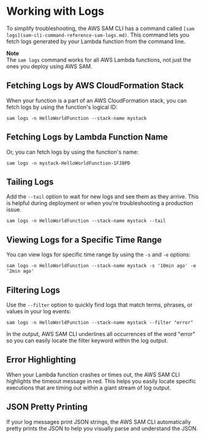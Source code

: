 # Working with Logs<a name="serverless-sam-cli-logging"></a>

To simplify troubleshooting, the AWS SAM CLI has a command called `[sam logs](sam-cli-command-reference-sam-logs.md)`\. This command lets you fetch logs generated by your Lambda function from the command line\.

**Note**  
The `sam logs` command works for all AWS Lambda functions, not just the ones you deploy using AWS SAM\.

## Fetching Logs by AWS CloudFormation Stack<a name="serverless-logging-cfn"></a>

When your function is a part of an AWS CloudFormation stack, you can fetch logs by using the function's logical ID:

```
sam logs -n HelloWorldFunction --stack-name mystack
```

## Fetching Logs by Lambda Function Name<a name="serverless-logging-function"></a>

Or, you can fetch logs by using the function's name:

```
sam logs -n mystack-HelloWorldFunction-1FJ8PD
```

## Tailing Logs<a name="serverless-logging-tail"></a>

Add the `--tail` option to wait for new logs and see them as they arrive\. This is helpful during deployment or when you're troubleshooting a production issue\.

```
sam logs -n HelloWorldFunction --stack-name mystack --tail
```

## Viewing Logs for a Specific Time Range<a name="serverless-logging-time-range"></a>

You can view logs for specific time range by using the `-s` and `-e` options:

```
sam logs -n HelloWorldFunction --stack-name mystack -s '10min ago' -e '2min ago'
```

## Filtering Logs<a name="serverless-logging-time-range"></a>

Use the `--filter` option to quickly find logs that match terms, phrases, or values in your log events:

```
sam logs -n HelloWorldFunction --stack-name mystack --filter "error"
```

In the output, AWS SAM CLI underlines all occurrences of the word "error" so you can easily locate the filter keyword within the log output\.

## Error Highlighting<a name="serverless-logging-error-highlight"></a>

When your Lambda function crashes or times out, the AWS SAM CLI highlights the timeout message in red\. This helps you easily locate specific executions that are timing out within a giant stream of log output\.

## JSON Pretty Printing<a name="serverless-logging-error-highlight"></a>

If your log messages print JSON strings, the AWS SAM CLI automatically pretty prints the JSON to help you visually parse and understand the JSON\.